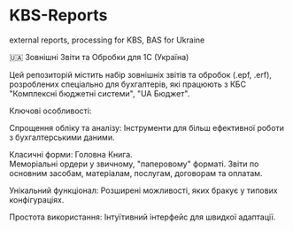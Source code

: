 # KBS-Reports
external reports, processing for KBS, BAS for Ukraine

🇺🇦 Зовнішні Звіти та Обробки для 1С (Україна)

Цей репозиторій містить набір зовнішніх звітів та обробок (.epf, .erf), розроблених спеціально для бухгалтерів, які працюють з 
КБС "Комплексні бюджетні системи", "UA Бюджет".

Ключові особливості:

Спрощення обліку та аналізу: 
  Інструменти для більш ефективної роботи з бухгалтерськими даними.

Класичні форми: 
  Головна Книга.  
  Меморіальні ордери у звичному, "паперовому" форматі.
  Звіти по основним засобам, матеріалам, послугам, договорам та оплатам.

Унікальний функціонал: Розширені можливості, яких бракує у типових конфігураціях.

Простота використання: Інтуїтивний інтерфейс для швидкої адаптації.

